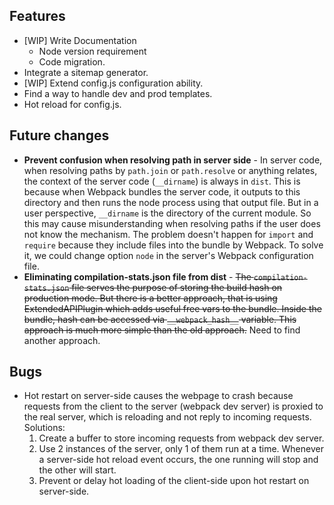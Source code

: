 ## Features
- [WIP] Write Documentation
  - Node version requirement
  - Code migration.
- Integrate a sitemap generator.
- [WIP] Extend config.js configuration ability.
- Find a way to handle dev and prod templates.
- Hot reload for config.js.

## Future changes
- **Prevent confusion when resolving path in server side** - In server code, when resolving paths by `path.join` or `path.resolve` or anything relates, the context of the server code (`__dirname`) is always in `dist`. This is because when Webpack bundles the server code, it outputs to this directory and then runs the node process using that output file. But in a user perspective, `__dirname` is the directory of the current module. So this may cause misunderstanding when resolving paths if the user does not know the mechanism. The problem doesn't happen for `import` and `require` because they include files into the bundle by Webpack. To solve it, we could change option `node` in the server's Webpack configuration file.
- **Eliminating compilation-stats.json file from dist** - ~~The `compilation-stats.json` file serves the purpose of storing the build hash on production mode. But there is a better approach, that is using ExtendedAPIPlugin which adds useful free vars to the bundle. Inside the bundle, hash can be accessed via `__webpack_hash__` variable. This approach is much more simple than the old approach.~~ Need to find another approach.

## Bugs
- Hot restart on server-side causes the webpage to crash because requests from the client to the server (webpack dev server) is proxied to the real server, which is reloading and not reply to incoming requests. Solutions:
    1. Create a buffer to store incoming requests from webpack dev server.
    2. Use 2 instances of the server, only 1 of them run at a time. Whenever a server-side hot reload event occurs, the one running will stop and the other will start.
    3. Prevent or delay hot loading of the client-side upon hot restart on server-side.